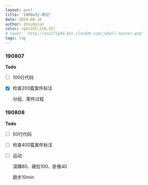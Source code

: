 ```yaml
---
layout: post
title: '1908w32-周记'
date: 2019-08-10
author: zhoudajun
color: rgb(255,210,32)
# cover: 'http://on2171g4d.bkt.clouddn.com/jekyll-banner.png'
tags: log
---
```


### 190807

**Todo**

+ [ ] 100行代码

+ [x] 检查200篇案件标注

  分组、案件过程

### 190808

**Todo**

+ [ ] 50行代码

+ [ ] 检查400篇案件标注

+ [ ] 运动

  深蹲80、硬拉100、卧推40

  跑步10min

  







